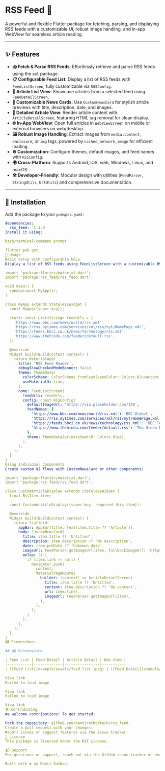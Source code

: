 # RSS Feed 📡

A powerful and flexible Flutter package for fetching, parsing, and displaying RSS feeds with a customizable UI, robust image handling, and in-app WebView for seamless article reading.

[<image-card alt="Pub Version" src="https://img.shields.io/pub/v/rss_feed?color=blue" ></image-card>](https://pub.dev/packages/rss_feed)
[<image-card alt="License: MIT" src="https://img.shields.io/badge/License-MIT-blue.svg" ></image-card>](https://opensource.org/licenses/MIT)
[<image-card alt="GitHub Stars" src="https://img.shields.io/github/stars/bantirathodtech/rss_feed" ></image-card>](https://github.com/bantirathodtech/rss_feed)

---

## ✨ Features

- **📥 Fetch & Parse RSS Feeds**: Effortlessly retrieve and parse RSS feeds using the `xml` package.
- **📋 Configurable Feed List**: Display a list of RSS feeds with `FeedListScreen`, fully customizable via `RSSConfig`.
- **📰 Article List View**: Showcase articles from a selected feed using `FeedDetailScreen`.
- **🎨 Customizable News Cards**: Use `CustomNewsCard` for stylish article previews with title, description, date, and images.
- **📄 Detailed Article View**: Render article content with `ArticleDetailScreen`, featuring HTML tag removal for clean display.
- **🌐 In-App WebView**: Open full articles in `WebViewScreen` on mobile or external browsers on web/desktop.
- **🖼️ Robust Image Handling**: Extract images from `media:content`, `enclosure`, or `img` tags, powered by `cached_network_image` for efficient loading.
- **⚙️ Customization**: Configure themes, default images, and feed names with `RSSConfig`.
- **🌍 Cross-Platform**: Supports Android, iOS, web, Windows, Linux, and macOS.
- **🛠️ Developer-Friendly**: Modular design with utilities (`FeedParser`, `StringUtils`, `UrlUtils`) and comprehensive documentation.

---

## 🚀 Installation

Add the package to your `pubspec.yaml`:

```yaml
dependencies:
  rss_feed: ^1.1.0
Install it using:

bash/terminal/command prompt

flutter pub get
📖 Usage
Basic Setup with Configurable URLs
Display a list of RSS feeds using FeedListScreen with a customizable RSSConfig:

import 'package:flutter/material.dart';
import 'package:rss_feed/rss_feed.dart';

void main() {
  runApp(const MyApp());
}

class MyApp extends StatelessWidget {
  const MyApp({super.key});

  static const List<String> feedUrls = [
    'https://www.bbc.com/news/world/rss.xml',
    'https://rss.nytimes.com/services/xml/rss/nyt/HomePage.xml',
    'https://feeds.bbci.co.uk/news/technology/rss.xml',
    'https://www.thehindu.com/feeder/default.rss',
  ];

  @override
  Widget build(BuildContext context) {
    return MaterialApp(
      title: 'RSS Feed Reader',
      debugShowCheckedModeBanner: false,
      theme: ThemeData(
        colorScheme: ColorScheme.fromSeed(seedColor: Colors.blueAccent),
        useMaterial3: true,
      ),
      home: FeedListScreen(
        feedUrls: feedUrls,
        config: const RSSConfig(
          defaultImageUrl: 'https://via.placeholder.com/150',
          feedNames: {
            'https://www.bbc.com/news/world/rss.xml': 'BBC Global',
            'https://rss.nytimes.com/services/xml/rss/nyt/HomePage.xml': 'NYT Home',
            'https://feeds.bbci.co.uk/news/technology/rss.xml': 'BBC Tech',
            'https://www.thehindu.com/feeder/default.rss': 'The Hindu News',
          },
          theme: ThemeData(primarySwatch: Colors.blue),
        ),
      ),
    );
  }
}
Using Individual Components
Create custom UI flows with CustomNewsCard or other components:

import 'package:flutter/material.dart';
import 'package:rss_feed/rss_feed.dart';

class CustomArticleDisplay extends StatelessWidget {
  final RssItem item;

  const CustomArticleDisplay({super.key, required this.item});

  @override
  Widget build(BuildContext context) {
    return Scaffold(
      appBar: AppBar(title: Text(item.title ?? 'Article')),
      body: CustomNewsCard(
        title: item.title ?? 'Untitled',
        description: item.description ?? 'No description',
        date: item.pubDate ?? 'Unknown date',
        imageUrl: FeedParser.getImageUrl(item, fallbackImageUrl: 'https://via.placeholder.com/150'),
        onTap: () {
          if (item.link != null) {
            Navigator.push(
              context,
              MaterialPageRoute(
                builder: (context) => ArticleDetailScreen(
                  title: item.title ?? 'Untitled',
                  content: item.description ?? 'No content',
                  url: item.link!,
                  imageUrl: FeedParser.getImageUrl(item),
                ),
              ),
            );
          }
        },
      ),
    );
  }
}
🖼️ Screenshots

## 🖼️ Screenshots

| Feed List | Feed Detail | Article Detail | Web View |
|-----------|-------------|----------------|----------|
| ![Feed List](example/assets/feed_list.jpeg) | ![Feed Detail](example/assets/feed_detail.jpeg) | ![Article Detail](example/assets/article_detail.jpeg) | ![Web View](example/assets/web_view.jpeg) |

View link
Failed to load image

View link
Failed to load image

View link
🛠️ Contributing
We welcome contributions! To get started:

Fork the repository: github.com/bantirathodtech/rss_feed.
Create a pull request with your changes.
Report issues or suggest features via the issue tracker.
📄 License
This package is licensed under the MIT License.

📬 Support
For questions or support, reach out via the GitHub issue tracker or email bantirathodtech@gmail.com.

Built with ❤️ by Banti Rathod.